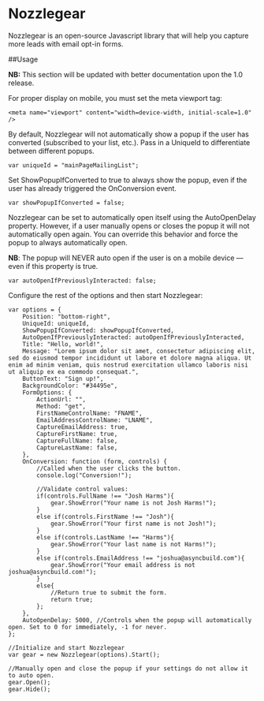 # Nozzlegear
Nozzlegear is an open-source Javascript library that will help you capture more leads with email opt-in forms.

##Usage

**NB:** This section will be updated with better documentation upon the 1.0 release.

For proper display on mobile, you must set the meta viewport tag:

```
<meta name="viewport" content="width=device-width, initial-scale=1.0" />
```

By default, Nozzlegear will not automatically show a popup if the user has converted (subscribed to your list, etc.). Pass in a UniqueId to differentiate between different popups.

``` 
var uniqueId = "mainPageMailingList";
```

Set ShowPopupIfConverted to true to always show the popup, even if the user has already triggered the OnConversion event.

```
var showPopupIfConverted = false;
```

Nozzlegear can be set to automatically open itself using the AutoOpenDelay property. However, if a user manually opens or closes the popup it will not automatically open again. You can override this behavior and force the popup to always automatically open.

**NB**: The popup will NEVER auto open if the user is on a mobile device &mdash; even if this property is true.

```
var autoOpenIfPreviouslyInteracted: false;
```

Configure the rest of the options and then start Nozzlegear:

```
var options = {
    Position: "bottom-right",
    UniqueId: uniqueId,
    ShowPopupIfConverted: showPopupIfConverted,
    AutoOpenIfPreviouslyInteracted: autoOpenIfPreviouslyInteracted,
    Title: "Hello, world!",
    Message: "Lorem ipsum dolor sit amet, consectetur adipiscing elit, sed do eiusmod tempor incididunt ut labore et dolore magna aliqua. Ut enim ad minim veniam, quis nostrud exercitation ullamco laboris nisi ut aliquip ex ea commodo consequat.",
    ButtonText: "Sign up!",
    BackgroundColor: "#34495e",
    FormOptions: {
        ActionUrl: "",
        Method: "get",
        FirstNameControlName: "FNAME",
        EmailAddressControlName: "LNAME",
        CaptureEmailAddress: true,
        CaptureFirstName: true,
        CaptureFullName: false,
        CaptureLastName: false,
    },
    OnConversion: function (form, controls) {
        //Called when the user clicks the button. 
        console.log("Conversion!");
        
        //Validate control values:
        if(controls.FullName !== "Josh Harms"){
        	gear.ShowError("Your name is not Josh Harms!");
        }
        else if(controls.FirstName !== "Josh"){
        	gear.ShowError("Your first name is not Josh!");
        }
        else if(controls.LastName !== "Harms"){
        	gear.ShowError("Your last name is not Harms!");
        }
        else if(controls.EmailAddress !== "joshua@asyncbuild.com"){
        	gear.ShowError("Your email address is not joshua@asyncbuild.com!");
        }
        else{
	        //Return true to submit the form.
	        return true;
        };
    },
    AutoOpenDelay: 5000, //Controls when the popup will automatically open. Set to 0 for immediately, -1 for never.
};

//Initialize and start Nozzlegear
var gear = new Nozzlegear(options).Start();

//Manually open and close the popup if your settings do not allow it to auto open.
gear.Open();
gear.Hide();
```